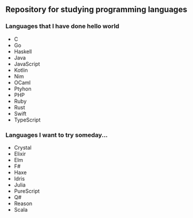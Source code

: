 ## Repository for studying programming languages

### Languages that I have done hello world

- C
- Go
- Haskell
- Java
- JavaScript
- Kotlin
- Nim
- OCaml
- Ptyhon
- PHP
- Ruby
- Rust
- Swift
- TypeScript

### Languages I want to try someday...

- Crystal
- Elixir
- Elm
- F#
- Haxe
- Idris
- Julia
- PureScript
- Q#
- Reason
- Scala
